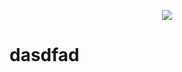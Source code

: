 <p align="center">
  <img src="https://github.com/dbswlgp/emco/assets/46889729/5f9c103f-3d50-4aa7-a038-680db8942695">
</p>

# dasdfad
